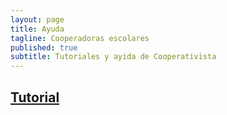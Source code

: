 ```yaml
---
layout: page
title: Ayuda
tagline: Cooperadoras escolares
published: true
subtitle: Tutoriales y ayida de Cooperativista
---
```

## [Tutorial](tutorial)

